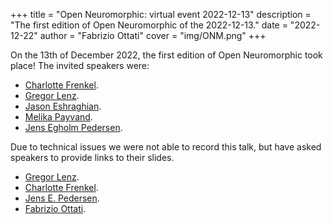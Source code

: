 +++
title = "Open Neuromorphic: virtual event 2022-12-13"
description = "The first edition of Open Neuromorphic of the 2022-12-13."
date = "2022-12-22"
author = "Fabrizio Ottati"
cover = "img/ONM.png"
+++

On the 13th of December 2022, the first edition of Open Neuromorphic took place! The invited speakers were:
- [Charlotte Frenkel](https://chfrenkel.github.io).
- [Gregor Lenz](https://lenzgregor.com).
- [Jason Eshraghian](https://jasoneshraghian.com).
- [Melika Payvand](https://services.ini.uzh.ch/people/melika).
- [Jens Egholm Pedersen](https://jepedersen.dk).

Due to technical issues we were not able to record this talk, but have asked speakers to provide links to their slides.

* [Gregor Lenz](https://slides.com/gregorlenz/open-neuromorphic).
* [Charlotte Frenkel](/onm-events/event-22-12-13/slides/charlotte-frenkel.pdf).
* [Jens E. Pedersen](https://jepedersen.dk/slides/2212_ONM/index.html).
* [Fabrizio Ottati](/onm-events/event-22-12-13/slides/open-neuromorphic-intro.pdf).
